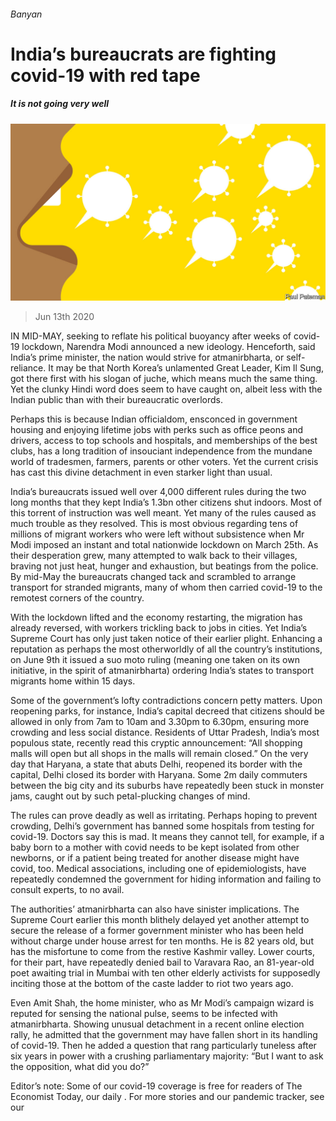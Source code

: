 ###### Banyan

# India’s bureaucrats are fighting covid-19 with red tape 

##### It is not going very well 

![image](images/20200613_ASD000_0.jpg) 

> Jun 13th 2020 

IN MID-MAY, seeking to reflate his political buoyancy after weeks of covid-19 lockdown, Narendra Modi announced a new ideology. Henceforth, said India’s prime minister, the nation would strive for atmanirbharta, or self-reliance. It may be that North Korea’s unlamented Great Leader, Kim Il Sung, got there first with his slogan of juche, which means much the same thing. Yet the clunky Hindi word does seem to have caught on, albeit less with the Indian public than with their bureaucratic overlords.

Perhaps this is because Indian officialdom, ensconced in government housing and enjoying lifetime jobs with perks such as office peons and drivers, access to top schools and hospitals, and memberships of the best clubs, has a long tradition of insouciant independence from the mundane world of tradesmen, farmers, parents or other voters. Yet the current crisis has cast this divine detachment in even starker light than usual.


India’s bureaucrats issued well over 4,000 different rules during the two long months that they kept India’s 1.3bn other citizens shut indoors. Most of this torrent of instruction was well meant. Yet many of the rules caused as much trouble as they resolved. This is most obvious regarding tens of millions of migrant workers who were left without subsistence when Mr Modi imposed an instant and total nationwide lockdown on March 25th. As their desperation grew, many attempted to walk back to their villages, braving not just heat, hunger and exhaustion, but beatings from the police. By mid-May the bureaucrats changed tack and scrambled to arrange transport for stranded migrants, many of whom then carried covid-19 to the remotest corners of the country.

With the lockdown lifted and the economy restarting, the migration has already reversed, with workers trickling back to jobs in cities. Yet India’s Supreme Court has only just taken notice of their earlier plight. Enhancing a reputation as perhaps the most otherworldly of all the country’s institutions, on June 9th it issued a suo moto ruling (meaning one taken on its own initiative, in the spirit of atmanirbharta) ordering India’s states to transport migrants home within 15 days.

Some of the government’s lofty contradictions concern petty matters. Upon reopening parks, for instance, India’s capital decreed that citizens should be allowed in only from 7am to 10am and 3.30pm to 6.30pm, ensuring more crowding and less social distance. Residents of Uttar Pradesh, India’s most populous state, recently read this cryptic announcement: “All shopping malls will open but all shops in the malls will remain closed.” On the very day that Haryana, a state that abuts Delhi, reopened its border with the capital, Delhi closed its border with Haryana. Some 2m daily commuters between the big city and its suburbs have repeatedly been stuck in monster jams, caught out by such petal-plucking changes of mind.

The rules can prove deadly as well as irritating. Perhaps hoping to prevent crowding, Delhi’s government has banned some hospitals from testing for covid-19. Doctors say this is mad. It means they cannot tell, for example, if a baby born to a mother with covid needs to be kept isolated from other newborns, or if a patient being treated for another disease might have covid, too. Medical associations, including one of epidemiologists, have repeatedly condemned the government for hiding information and failing to consult experts, to no avail.

The authorities’ atmanirbharta can also have sinister implications. The Supreme Court earlier this month blithely delayed yet another attempt to secure the release of a former government minister who has been held without charge under house arrest for ten months. He is 82 years old, but has the misfortune to come from the restive Kashmir valley. Lower courts, for their part, have repeatedly denied bail to Varavara Rao, an 81-year-old poet awaiting trial in Mumbai with ten other elderly activists for supposedly inciting those at the bottom of the caste ladder to riot two years ago.

Even Amit Shah, the home minister, who as Mr Modi’s campaign wizard is reputed for sensing the national pulse, seems to be infected with atmanirbharta. Showing unusual detachment in a recent online election rally, he admitted that the government may have fallen short in its handling of covid-19. Then he added a question that rang particularly tuneless after six years in power with a crushing parliamentary majority: “But I want to ask the opposition, what did you do?”

Editor’s note: Some of our covid-19 coverage is free for readers of The Economist Today, our daily . For more stories and our pandemic tracker, see our 

